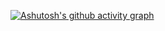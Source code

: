 [![Ashutosh's github activity graph](https://github-readme-activity-graph.vercel.app/graph?username=mist258)](https://github.com/ashutosh00710/github-readme-activity-graph)
